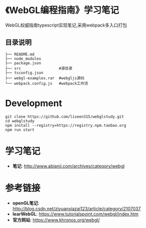 # 《WebGL编程指南》学习笔记
WebGL权威指南typescript实现笔记,采用webpack多入口打包

## 目录说明
```
├── README.md     
├── node_modules
├── package.json
├── src                 #源目录
├── tsconfig.json 
├── webgl-examples.rar  #webgljs源码
└── webpack.config.js   #webpack工作流
```
# Development
```
git clone https://github.com/liseen315/webglstudy.git
cd webglstudy
npm install --registry=https://registry.npm.taobao.org
npm run start
```
# 学习笔记
*	**笔记**: http://www.abianji.com/archives/category/webgl

# 参考链接
*	**openGL笔记**: http://blog.csdn.net/ziyuanxiazai123/article/category/2107037
* **learWebGL**: https://www.tutorialspoint.com/webgl/index.htm
* **官方网站**: https://www.khronos.org/webgl/
